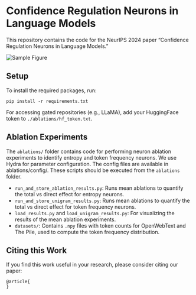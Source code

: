 # Confidence Regulation Neurons in Language Models

This repository contains the code for the NeurIPS 2024 paper “Confidence Regulation Neurons in Language Models.”

![Sample Figure](./assets/)

## Setup

To install the required packages, run:

    pip install -r requirements.txt

For accessing gated repositories (e.g., LLaMA), add your HuggingFace token to `./ablations/hf_token.txt`.

## Ablation Experiments

The `ablations/` folder contains code for performing neuron ablation experiments to identify entropy and token frequency neurons. We use Hydra for parameter configuration. The config files are available in ablations/config/. These scripts should be executed from the `ablations` folder.


- `run_and_store_ablation_results.py`: Runs mean ablations to quantify the total vs direct effect for entropy neurons.
- `run_and_store_unigram_results.py`: Runs mean ablations to quantify the total vs direct effect for token frequency neurons.
- `load_results.py` and `load_unigram_results.py`: For visualizing the results of the mean ablation experiments.
- `datasets/`: Contains `.npy` files with token counts for OpenWebText and The Pile, used to compute the token frequency distribution.

## Citing this Work
If you find this work useful in your research, please consider citing our paper:

    @article{
    }

